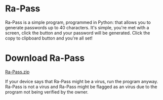 # Ra-Pass

Ra-Pass is a simple program, programmed in Python: that allows you to generate passwords up to 40 characters. It's simple, you're met with a screen, click the button and your password will be generated. Click the copy to clipboard button and you're all set!

# Download Ra-Pass

[Ra-Pass.zip](https://github.com/user-attachments/files/18718092/Ra-Pass.zip)

If your device says that Ra-Pass might be a virus, run the program anyway. Ra-Pass is not a virus and Ra-Pass might be flagged as an virus due to the program not being verified by the owner.
